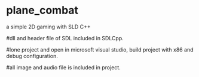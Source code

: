 # plane_combat
a simple 2D gaming with SLD C++

#dll and header file of SDL included in SDLCpp.

#lone project and open in microsoft visual studio, build project with x86 and debug configuration.

#all image and audio file is included in project.

